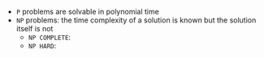 - `P` problems are solvable in polynomial time
- `NP` problems: the time complexity of a solution is known but the solution itself is not
	- `NP COMPLETE`: 
	- `NP HARD`: